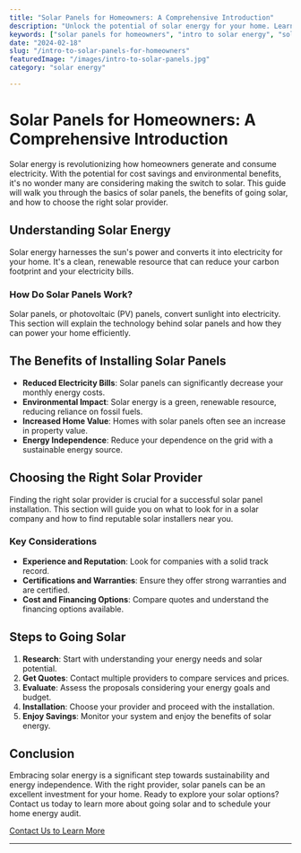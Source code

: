 ```yaml
---
title: "Solar Panels for Homeowners: A Comprehensive Introduction"
description: "Unlock the potential of solar energy for your home. Learn everything from the basics of solar panels to choosing the right solar provider near you."
keywords: ["solar panels for homeowners", "intro to solar energy", "solar installation guide", "solar providers near me", "home solar system basics", "choosing solar panels", "solar investment for homes"]
date: "2024-02-18"
slug: "/intro-to-solar-panels-for-homeowners"
featuredImage: "/images/intro-to-solar-panels.jpg"
category: "solar energy"

---
```


# Solar Panels for Homeowners: A Comprehensive Introduction

Solar energy is revolutionizing how homeowners generate and consume electricity. With the potential for cost savings and environmental benefits, it's no wonder many are considering making the switch to solar. This guide will walk you through the basics of solar panels, the benefits of going solar, and how to choose the right solar provider.

## Understanding Solar Energy

Solar energy harnesses the sun's power and converts it into electricity for your home. It's a clean, renewable resource that can reduce your carbon footprint and your electricity bills.

### How Do Solar Panels Work?

Solar panels, or photovoltaic (PV) panels, convert sunlight into electricity. This section will explain the technology behind solar panels and how they can power your home efficiently.

## The Benefits of Installing Solar Panels

- **Reduced Electricity Bills**: Solar panels can significantly decrease your monthly energy costs.
- **Environmental Impact**: Solar energy is a green, renewable resource, reducing reliance on fossil fuels.
- **Increased Home Value**: Homes with solar panels often see an increase in property value.
- **Energy Independence**: Reduce your dependence on the grid with a sustainable energy source.

## Choosing the Right Solar Provider

Finding the right solar provider is crucial for a successful solar panel installation. This section will guide you on what to look for in a solar company and how to find reputable solar installers near you.

### Key Considerations

- **Experience and Reputation**: Look for companies with a solid track record.
- **Certifications and Warranties**: Ensure they offer strong warranties and are certified.
- **Cost and Financing Options**: Compare quotes and understand the financing options available.

## Steps to Going Solar

1. **Research**: Start with understanding your energy needs and solar potential.
2. **Get Quotes**: Contact multiple providers to compare services and prices.
3. **Evaluate**: Assess the proposals considering your energy goals and budget.
4. **Installation**: Choose your provider and proceed with the installation.
5. **Enjoy Savings**: Monitor your system and enjoy the benefits of solar energy.

## Conclusion

Embracing solar energy is a significant step towards sustainability and energy independence. With the right provider, solar panels can be an excellent investment for your home. Ready to explore your solar options? Contact us today to learn more about going solar and to schedule your home energy audit.

[Contact Us to Learn More](/)

----------------------------------------